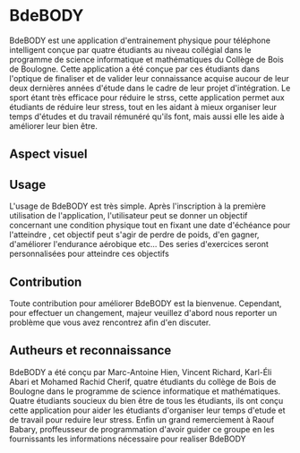 # BdeBODY
 BdeBODY est une application d'entrainement physique pour téléphone intelligent conçue par quatre étudiants au niveau collégial dans le programme de science informatique et mathématiques du Collège de Bois de Boulogne. Cette application a été conçue par ces étudiants dans l'optique de finaliser et de valider leur connaissance acquise aucour de leur deux dernières années d'étude dans le cadre de leur projet d'intégration. Le sport étant très efficace pour réduire le strss, cette application permet aux étudiants de réduire leur stress, tout en les aidant à mieux organiser leur temps d'études et du travail rémunéré qu'ils font, mais aussi elle les aide à améliorer leur bien être.
 ## Aspect visuel
 
 
 ## Usage
  L'usage de BdeBODY est très simple. Après l'inscription à la première utilisation de l'application, l'utilisateur peut se donner un objectif concernant une condition physique tout en fixant une date d'échéance pour l'atteindre , cet objectif peut s'agir de perdre de poids, d'en gagner, d'améliorer l'endurance aérobique etc... Des series d'exercices seront personnalisées pour atteindre ces objectifs

 ## Contribution
 Toute contribution pour améliorer BdeBODY est la bienvenue. Cependant, pour effectuer un changement, majeur veuillez d'abord nous reporter un problème que vous avez rencontrez afin d'en discuter.

 ## Autheurs et reconnaissance
 BdeBODY a été conçu par Marc-Antoine Hien, Vincent Richard, Karl-Éli Abari et Mohamed Rachid Cherif, quatre étudiants du collège de Bois de Boulogne dans le programme de science informatique et mathématiques. Quatre étudiants soucieux du bien être de tous les étudiants, ils ont conçu cette application pour aider les étudiants d'organiser leur temps d'etude et de travail pour reduire leur stress. Enfin un grand remerciement à Raouf Babary, proffeusseur de programmation d'avoir guider ce groupe en les fournissants les informations nécessaire pour realiser BdeBODY 
